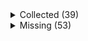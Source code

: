 <details><summary>Collected (39)</summary>
<p>

| Packet |
| --- |
| login |
| custom_payload |
| difficulty |
| abilities |
| held_item_slot |
| declare_recipes |
| tags |
| entity_status |
| declare_commands |
| unlock_recipes |
| position |
| player_info |
| update_view_position |
| update_light |
| map_chunk |
| spawn_entity_living |
| entity_metadata |
| entity_update_attributes |
| entity_equipment |
| spawn_entity |
| entity_velocity |
| world_border |
| update_time |
| spawn_position |
| window_items |
| set_slot |
| update_health |
| experience |
| keep_alive |
| rel_entity_move |
| advancements |
| entity_look |
| entity_move_look |
| entity_head_rotation |
| entity_teleport |
| sound_effect |
| multi_block_change |
| block_change |
| entity_destroy |

</p>
</details>
<details><summary>Missing (53)</summary>
<p>

| Packet |
| --- |
| spawn_entity_experience_orb |
| spawn_entity_painting |
| named_entity_spawn |
| animation |
| statistics |
| block_break_animation |
| tile_entity_data |
| block_action |
| boss_bar |
| tab_complete |
| face_player |
| nbt_query_response |
| chat |
| transaction |
| close_window |
| open_window |
| craft_progress_bar |
| set_cooldown |
| named_sound_effect |
| kick_disconnect |
| explosion |
| unload_chunk |
| game_state_change |
| open_horse_window |
| world_event |
| world_particles |
| map |
| trade_list |
| entity |
| vehicle_move |
| open_book |
| open_sign_entity |
| craft_recipe_response |
| combat_event |
| remove_entity_effect |
| resource_pack_send |
| respawn |
| camera |
| update_view_distance |
| scoreboard_display_objective |
| attach_entity |
| scoreboard_objective |
| set_passengers |
| teams |
| scoreboard_score |
| title |
| entity_sound_effect |
| stop_sound |
| playerlist_header |
| collect |
| entity_effect |
| select_advancement_tab |
| acknowledge_player_digging |

</p>
</details>